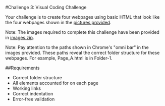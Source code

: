#Challenge 3: Visual Coding Challenge

Your challenge is to create four webpages using basic HTML that look like the four webpages shown in the [pictures provided]().

Note: The images required to complete this challenge have been provided in [images.zip]().

Note: Pay attention to the paths shown in Chrome's "omni bar" in the images provided. These paths reveal the correct folder structure for these webpages. For example, Page_A.html is in Folder-1.

##Requirements
* Correct folder structure
* All elements accounted for on each page
* Working links
* Correct indentation
* Error-free validation